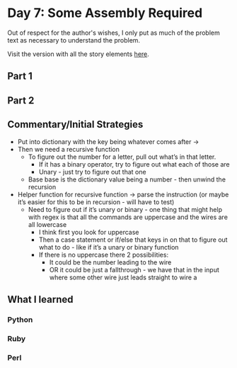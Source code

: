 # Day 7: Some Assembly Required

Out of respect for the author's wishes, I only put as much of the problem text as necessary to understand the problem.

Visit the version with all the story elements [here](https://adventofcode.com/2015/day/7).

## Part 1

## Part 2

## Commentary/Initial Strategies
- Put into dictionary with the key being whatever comes after ->
- Then we need a recursive function
    - To figure out the number for a letter, pull out what’s in that letter.
        - If it has a binary operator, try to figure out what each of those are
        - Unary - just try to figure out that one
    - Base base is the dictionary value being a number - then unwind the recursion
- Helper function for recursive function -> parse the instruction (or maybe it’s easier for this to be in recursion - will have to test)
    - Need to figure out if it’s unary or binary - one thing that might help with regex is that all the commands are uppercase and the wires are all lowercase
        - I think first you look for uppercase
        - Then a case statement or if/else that keys in on that to figure out what to do - like if it’s a unary or binary function
        - If there is no uppercase there 2 possibilities:
            - It could be the number leading to the wire
            - OR it could be just a fallthrough - we have that in the input where some other wire just leads straight to wire a

## What I learned

### Python

### Ruby

### Perl